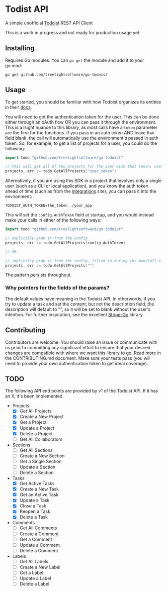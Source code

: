 # Todist API

A simple unofficial [Todoist](https://todoist.com/) REST API Client

This is a work in progress and not ready for production usage yet.

## Installing

Requires Go modules. You can `go get` the module and add it to your go.mod:

`go get github.com/treelightsoftware/go-todoist`

## Usage

To get started, you should be familiar with how Todoist organizes its entities in their [docs](https://developer.todoist.com/rest/v1/#overview).

You will need to get the authentication token for the user. This can be done either through an oAuth flow OR you can pass it through the environment. This is a lsight nuance to this library, as most calls have a `token` parameter are the first for the functions. If you pass in an auth token AND leave that field blank, the call will automatically use the environment's passed in auth token. So, for example, to get a list of projects for a user, you could do the following:

```go
import todo "github.com/treelightsoftware/go-todoist"

// this will get all of the projects for the user with that token; useful if you have multiple users on your integration
projects, err := todo.GetAllProjects("user_token")
```

Alternatively, if you are using this SDK in a project that involves only a single user (such as a CLI or local application), and you know the auth token ahead of time (such as from the [integrations](https://todoist.com/prefs/integrations) site), you can pass it into the environment:

`TODOIST_AUTH_TOKEN=the_token ./your_app`

This will set the `config.AuthToken` field at startup, and you would instead make your calls in either of the following ways:

```go
import todo "github.com/treelightsoftware/go-todoist"

// explicitly grab it from the config
projects, err := todo.GetAllProjects(config.AuthToken)

// OR

// implicitly grab it from the config, filled in during the makeCall client function invocation
projects, err := todo.GetAllProjects("")

```

The pattern persists throughout.

### Why pointers for the fields of the params?

The default values have meaning in the Todoist API. In otherwords, if you try to update a task and set the content, but not the description field,
the description will default to "", so it will be set to blank without the user's intention. For further inspiration, see the excellent [Stripe-Go](https://github.com/stripe/stripe-go/) library.

## Contributing

Contributors are welcome. You should raise an issue or communicate with us prior to committing any significant effort to ensure that your desired changes are compatible with where we want this library to go. Read more in the CONTRIBUTING.md document. Make sure your tests pass (you will need to provide your own authentication token to get ideal coverage).

## TODO

The following API end points are provided by v1 of the Todoist API. If it has an X, it's been implemented:

- Projects
  - [X] Get All Projects
  - [X] Create a New Project
  - [X] Get a Project
  - [X] Update a Project
  - [X] Delete a Project
  - [ ] Get All Collaborators
- Sections
  - [ ] Get All Sections
  - [ ] Create a New Section
  - [ ] Get a Single Section
  - [ ] Update a Section
  - [ ] Delete a Section
- Tasks
  - [X] Get Active Tasks
  - [X] Create a New Task
  - [X] Get an Active Task
  - [X] Update a Task
  - [X] Close a Task
  - [X] Reopen a Task
  - [X] Delete a Task
- Comments
  - [ ] Get All Comments
  - [ ] Create a Comment
  - [ ] Get a Comment
  - [ ] Update a Comment
  - [ ] Delete a Comment
- Labels
  - [ ] Get All Labels
  - [ ] Create a New Label
  - [ ] Get a Label
  - [ ] Update a Label
  - [ ] Delete a Label
